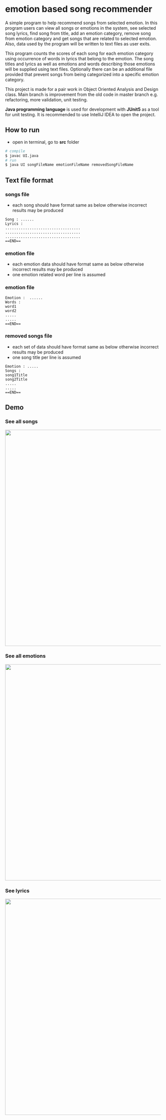 # emotion based song recommender

A simple program to help recommend songs from selected emotion. In this program users can view all songs or emotions in the system, see selected song lyrics, find song from title, add an emotion category, remove song from emotion category and get songs that are related to selected emotion. Also, data used by the program will be written to text files as user exits.

This program counts the scores of each song for each emotion category using occurrence of words in lyrics that belong to the emotion. The song titles and lyrics as well as emotions and words describing those emotions will be supplied using text files. Optionally there can be an additional file provided that prevent songs from being categorized into a specific emotion category.

This project is made for a pair work in Object Oriented Analysis and Design class. Main branch is improvement from the old code in master branch e.g. refactoring, more validation, unit testing.

**Java programming language** is used for development with **JUnit5** as a tool for unit testing. It is recommended to use IntelliJ IDEA to open the project.

## How to run
* open in terminal, go to **src** folder
```sh
# compile
$ javac UI.java
# run
$ java UI songFileName emotionFileName removedSongFileName
```

## Text file format

### songs file

* each song should have format same as below otherwise incorrect results may be produced
```
Song : ......
Lyrics : 
..................................
..................................
..................................
==END==
```



### emotion file
* each emotion data should have format same as below otherwise incorrect results may be produced
* one emotion related word per line is assumed
### emotion file

```
Emotion :  ......
Words :
word1
word2
.....
.....
==END==
```


### removed songs file
* each set of data should have format same as below otherwise incorrect results may be produced
* one song title per line is assumed
```
Emotion : .....
Songs :
song1Title
song2Title
.....
.....
==END==
```
## Demo
### See all songs
<img src="https://user-images.githubusercontent.com/57994731/114345312-abcc8980-9b8b-11eb-801f-9db9847cb6fb.png" width="700" />

### See all emotions
<img src="https://user-images.githubusercontent.com/57994731/114345596-36ad8400-9b8c-11eb-8526-5c67034bef85.png" width="700" />

### See lyrics
<img src="https://user-images.githubusercontent.com/57994731/114345839-a3288300-9b8c-11eb-9d00-f98b5056b03d.png" width="700" />
